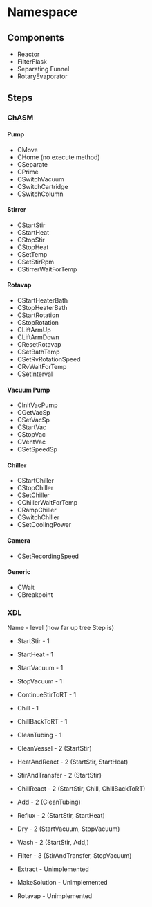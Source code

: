 # Namespace

## Components
* Reactor
* FilterFlask
* Separating Funnel
* RotaryEvaporator

## Steps
### ChASM 
#### Pump
* CMove
* CHome (no execute method)
* CSeparate
* CPrime
* CSwitchVacuum
* CSwitchCartridge
* CSwitchColumn

#### Stirrer
* CStartStir
* CStartHeat
* CStopStir
* CStopHeat
* CSetTemp
* CSetStirRpm
* CStirrerWaitForTemp

#### Rotavap
* CStartHeaterBath
* CStopHeaterBath
* CStartRotation
* CStopRotation
* CLiftArmUp
* CLiftArmDown
* CResetRotavap
* CSetBathTemp
* CSetRvRotationSpeed
* CRvWaitForTemp
* CSetInterval

#### Vacuum Pump
* CInitVacPump
* CGetVacSp
* CSetVacSp
* CStartVac
* CStopVac
* CVentVac
* CSetSpeedSp

#### Chiller
* CStartChiller
* CStopChiller
* CSetChiller
* CChillerWaitForTemp
* CRampChiller
* CSwitchChiller
* CSetCoolingPower

#### Camera
* CSetRecordingSpeed

#### Generic
* CWait
* CBreakpoint

### XDL
Name - level (how far up tree Step is)
* StartStir - 1
* StartHeat - 1
* StartVacuum - 1
* StopVacuum - 1
* ContinueStirToRT - 1 
* Chill - 1
* ChillBackToRT - 1
* CleanTubing - 1

* CleanVessel - 2 (StartStir)
* HeatAndReact - 2 (StartStir, StartHeat)
* StirAndTransfer - 2 (StartStir)
* ChillReact - 2 (StartStir, Chill, ChillBackToRT)
* Add - 2 (CleanTubing)
* Reflux - 2 (StartStir, StartHeat)
* Dry - 2 (StartVacuum, StopVacuum)
* Wash - 2 (StartStir, Add,)

* Filter - 3 (StirAndTransfer, StopVacuum)
* Extract - Unimplemented
* MakeSolution - Unimplemented

* Rotavap - Unimplemented